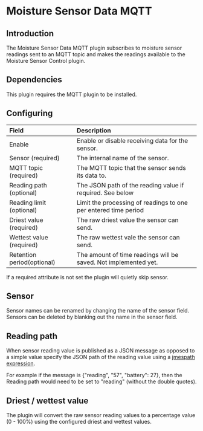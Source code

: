 # Moisture Sensor Data MQTT

## Introduction

The Moisture Sensor Data MQTT plugin subscribes to moisture sensor
readings sent to an MQTT topic and makes the readings available to the
Moisture Sensor Control plugin.

## Dependencies

This plugin requires the MQTT plugin to be installed.

## Configuring

|Field |Description|
| :--- | :--- |
| Enable | Enable or disable receiving data for the sensor.|
| Sensor (required)| The internal name of the sensor.|
| MQTT topic (required)| The MQTT topic that the sensor sends its data to.|
| Reading path (optional)| The JSON path of the reading value if required. See below |
| Reading limit (optional)| Limit the processing of readings to one per entered time period |
| Driest value (required)| The raw driest value the sensor can send. |
| Wettest value (required)| The raw wettest vale the sensor can send. |
| Retention period(optional)| The amount of time readings will be saved. Not implemented yet.|

If a required attribute is not set the plugin will quietly skip sensor.

## Sensor

Sensor names can be renamed by changing the name of the sensor
field. Sensors can be deleted by blanking out the name in the sensor
field.

## Reading path

When sensor reading value is published as a JSON message as opposed to
a simple value specify the JSON path of the reading value using a
[jmespath expression](https://jmespath.org/tutorial.html).

For example if the message is {"reading", "57", "battery": 27}, then
the Reading path would need to be set to "reading" (without the double quotes).

## Driest / wettest value

The plugin will convert the raw sensor reading values to a percentage
value (0 - 100%) using the configured driest and wettest values.
